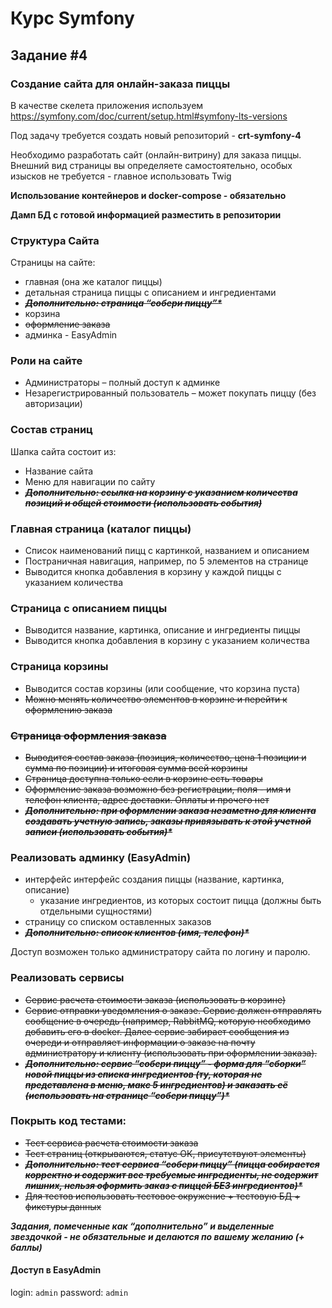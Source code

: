 # Курс Symfony #

## Задание #4 ##

### Создание сайта для онлайн-заказа пиццы ###

В качестве скелета приложения используем
https://symfony.com/doc/current/setup.html#symfony-lts-versions

Под задачу требуется создать новый репозиторий - **crt-symfony-4**

Необходимо разработать сайт (онлайн-витрину) для заказа пиццы. Внешний
вид страницы вы определяете самостоятельно, особых изысков не требуется - главное использовать Twig

**Использование контейнеров и docker-compose - обязательно**

**Дамп БД с готовой информацией разместить в репозитории**

### Структура Сайта ###

Страницы на сайте:

- главная (она же каталог пиццы)
- детальная страница пиццы с описанием и ингредиентами
- ~~**_Дополнительно: страница “собери пиццу”*_**~~
- корзина
- ~~оформление заказа~~
- админка - EasyAdmin

### Роли на сайте ###

- Администраторы – полный доступ к админке
- Незарегистрированный пользователь – может покупать пиццу (без авторизации)

### Состав страниц ###

Шапка сайта состоит из:

- Название сайта
- Меню для навигации по сайту
- ~~**_Дополнительно: ссылка на корзину с указанием количества позиций и общей стоимости (использовать события)_**~~

### Главная страница (каталог пиццы) ###

- Список наименований пицц с картинкой, названием и описанием
- Постраничная навигация, например, по 5 элементов на странице
- Выводится кнопка добавления в корзину у каждой пиццы с указанием количества

### Страница с описанием пиццы ###

- Выводится название, картинка, описание и ингредиенты пиццы
- Выводится кнопка добавления в корзину с указанием количества

### Страница корзины ###

- Выводится состав корзины (или сообщение, что корзина пуста)
- ~~Можно менять количество элементов в корзине и перейти к оформлению заказа~~

### ~~Страница оформления заказа~~ ###

- ~~Выводится состав заказа (позиция, количество, цена 1 позиции и сумма по позиции) и итоговая сумма всей корзины~~
- ~~Страница доступна только если в корзине есть товары~~
- ~~Оформление заказа возможно без регистрации, поля - имя и телефон клиента, адрес доставки. Оплаты и прочего нет~~
- ~~**_Дополнительно: при оформлении заказа незаметно для клиента создавать учетную запись, заказы привязывать к этой учетной записи (использовать события)*_**~~

### Реализовать админку (EasyAdmin) ###

- интерфейс интерфейс создания пиццы (название, картинка, описание)
    - указание ингредиентов, из которых состоит пицца (должны быть отдельными сущностями)
- страницу со списком оставленных заказов
- ~~**_Дополнительно: список клиентов (имя, телефон)*_**~~

Доступ возможен только администратору сайта по логину и паролю.

### Реализовать сервисы ###

- ~~Сервис расчета стоимости заказа (использовать в корзине)~~
- ~~Сервис отправки уведомления о заказе. Сервис должен отправлять сообщение в очередь (например, RabbitMQ, которую необходимо добавить его в docker. Далее сервис забирает сообщения из очереди и отправляет информации о заказе на почту администратору и клиенту (использовать при оформлении заказа).~~
- ~~**_Дополнительно: сервис “собери пиццу” - форма для “сборки” новой пиццы из списка ингредиентов (ту, которая не представлена в меню, макс 5 ингредиентов) и заказать её (использовать на странице “собери пиццу”)*_**~~

### Покрыть код тестами: ###

- ~~Тест сервиса расчета стоимости заказа~~
- ~~Тест страниц (открываются, статус ОК, присутствуют элементы)~~
- ~~**_Дополнительно: тест сервиса “собери пиццу” (пицца собирается корректно и содержит все требуемые ингредиенты, не содержит лишних, нельзя оформить заказ с пиццей БЕЗ ингредиентов)*_**~~
- ~~Для тестов использовать тестовое окружение + тестовую БД + фикстуры данных~~

**_Задания, помеченные как “дополнительно” и выделенные звездочкой - не обязательные и делаются по вашему желанию (+ баллы)_**

#### Доступ в EasyAdmin ####
login: `admin`
password: `admin`
